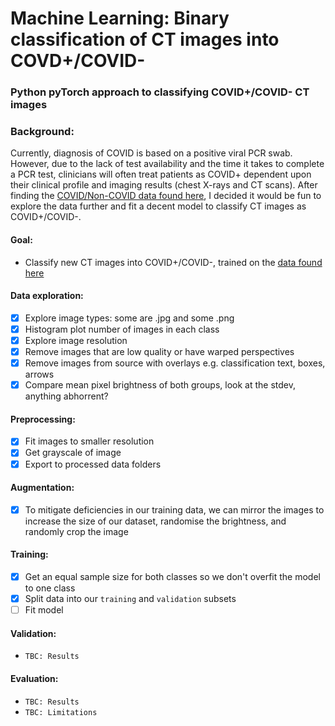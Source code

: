 # Machine Learning: Binary classification of CT images into COVD+/COVID-
### Python pyTorch approach to classifying COVID+/COVID- CT images

### Background:
Currently, diagnosis of COVID is based on a positive viral PCR swab. However, due to the lack of test availability and the time it takes to complete a PCR test, clinicians will often treat patients as COVID+ dependent upon their clinical profile and imaging results (chest X-rays and CT scans). After finding the [COVID/Non-COVID data found here](https://github.com/UCSD-AI4H/COVID-CT), I decided it would be fun to explore the data further and fit a decent model to classify CT images as COVID+/COVID-.

#### Goal:
 - Classify new CT images into COVID+/COVID-, trained on the [data found here](https://github.com/UCSD-AI4H/COVID-CT)

#### Data exploration:
 - [X] Explore image types: some are .jpg and some .png
 - [X] Histogram plot number of images in each class
 - [X] Explore image resolution
 - [X] Remove images that are low quality or have warped perspectives
 - [X] Remove images from source with overlays e.g. classification text, boxes, arrows
 - [X] Compare mean pixel brightness of both groups, look at the stdev, anything abhorrent?

#### Preprocessing:
 - [X] Fit images to smaller resolution
 - [X] Get grayscale of image
 - [X] Export to processed data folders

#### Augmentation:
 - [X] To mitigate deficiencies in our training data, we can mirror the images to increase the size of our dataset, randomise the brightness, and randomly crop the image

#### Training:
 - [X] Get an equal sample size for both classes so we don't overfit the model to one class
 - [X] Split data into our `training` and `validation` subsets
 - [ ] Fit model

#### Validation:
 - `TBC: Results`

#### Evaluation:
 - `TBC: Results`
 - `TBC: Limitations`